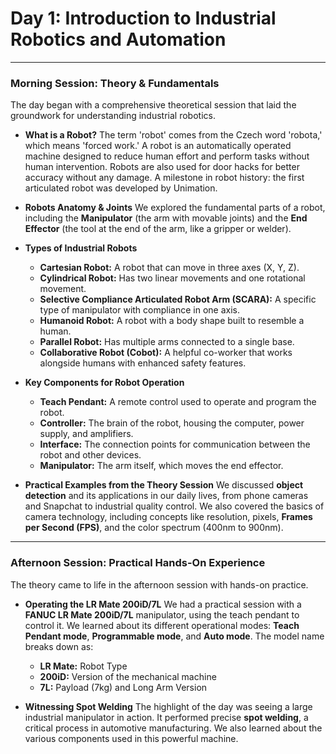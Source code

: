 # Day 1: Introduction to Industrial Robotics and Automation

---

### Morning Session: Theory & Fundamentals

The day began with a comprehensive theoretical session that laid the groundwork for understanding industrial robotics.

* **What is a Robot?**
    The term 'robot' comes from the Czech word 'robota,' which means 'forced work.' A robot is an automatically operated machine designed to reduce human effort and perform tasks without human intervention. Robots are also used for door hacks for better accuracy without any damage. A milestone in robot history: the first articulated robot was developed by Unimation.

* **Robots Anatomy & Joints**
    We explored the fundamental parts of a robot, including the **Manipulator** (the arm with movable joints) and the **End Effector** (the tool at the end of the arm, like a gripper or welder).

* **Types of Industrial Robots**
    * **Cartesian Robot:** A robot that can move in three axes (X, Y, Z).
    * **Cylindrical Robot:** Has two linear movements and one rotational movement.
    * **Selective Compliance Articulated Robot Arm (SCARA):** A specific type of manipulator with compliance in one axis.
    * **Humanoid Robot:** A robot with a body shape built to resemble a human.
    * **Parallel Robot:** Has multiple arms connected to a single base.
    * **Collaborative Robot (Cobot):** A helpful co-worker that works alongside humans with enhanced safety features.

* **Key Components for Robot Operation**
    * **Teach Pendant:** A remote control used to operate and program the robot.
    * **Controller:** The brain of the robot, housing the computer, power supply, and amplifiers.
    * **Interface:** The connection points for communication between the robot and other devices.
    * **Manipulator:** The arm itself, which moves the end effector.

* **Practical Examples from the Theory Session**
    We discussed **object detection** and its applications in our daily lives, from phone cameras and Snapchat to industrial quality control. We also covered the basics of camera technology, including concepts like resolution, pixels, **Frames per Second (FPS)**, and the color spectrum (400nm to 900nm).

---

### Afternoon Session: Practical Hands-On Experience

The theory came to life in the afternoon session with hands-on practice.

* **Operating the LR Mate 200iD/7L**
    We had a practical session with a **FANUC LR Mate 200iD/7L** manipulator, using the teach pendant to control it. We learned about its different operational modes: **Teach Pendant mode**, **Programmable mode**, and **Auto mode**. The model name breaks down as:
    * **LR Mate:** Robot Type
    * **200iD:** Version of the mechanical machine
    * **7L:** Payload (7kg) and Long Arm Version

* **Witnessing Spot Welding**
    The highlight of the day was seeing a large industrial manipulator in action. It performed precise **spot welding**, a critical process in automotive manufacturing. We also learned about the various components used in this powerful machine.
